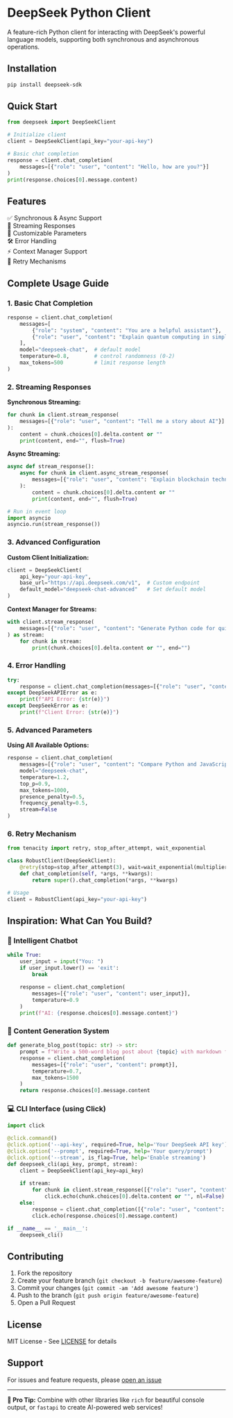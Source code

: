 # DeepSeek Python Client

A feature-rich Python client for interacting with DeepSeek's powerful language models, supporting both synchronous and asynchronous operations.

## Installation

```bash
pip install deepseek-sdk
```

## Quick Start

```python
from deepseek import DeepSeekClient

# Initialize client
client = DeepSeekClient(api_key="your-api-key")

# Basic chat completion
response = client.chat_completion(
    messages=[{"role": "user", "content": "Hello, how are you?"}]
)
print(response.choices[0].message.content)
```

## Features

✅ Synchronous & Async Support  
🚀 Streaming Responses  
🔧 Customizable Parameters  
🛠 Error Handling  
⚡️ Context Manager Support  
🔁 Retry Mechanisms  

## Complete Usage Guide

### 1. Basic Chat Completion

```python
response = client.chat_completion(
    messages=[
        {"role": "system", "content": "You are a helpful assistant"},
        {"role": "user", "content": "Explain quantum computing in simple terms"}
    ],
    model="deepseek-chat",  # default model
    temperature=0.8,        # control randomness (0-2)
    max_tokens=500          # limit response length
)
```

### 2. Streaming Responses

**Synchronous Streaming:**
```python
for chunk in client.stream_response(
    messages=[{"role": "user", "content": "Tell me a story about AI"}]
):
    content = chunk.choices[0].delta.content or ""
    print(content, end="", flush=True)
```

**Async Streaming:**
```python
async def stream_response():
    async for chunk in client.async_stream_response(
        messages=[{"role": "user", "content": "Explain blockchain technology"}]
    ):
        content = chunk.choices[0].delta.content or ""
        print(content, end="", flush=True)

# Run in event loop
import asyncio
asyncio.run(stream_response())
```

### 3. Advanced Configuration

**Custom Client Initialization:**
```python
client = DeepSeekClient(
    api_key="your-api-key",
    base_url="https://api.deepseek.com/v1",  # Custom endpoint
    default_model="deepseek-chat-advanced"   # Set default model
)
```

**Context Manager for Streams:**
```python
with client.stream_response(
    messages=[{"role": "user", "content": "Generate Python code for quicksort"}]
) as stream:
    for chunk in stream:
        print(chunk.choices[0].delta.content or "", end="")
```

### 4. Error Handling

```python
try:
    response = client.chat_completion(messages=[{"role": "user", "content": "Hello"}])
except DeepSeekAPIError as e:
    print(f"API Error: {str(e)}")
except DeepSeekError as e:
    print(f"Client Error: {str(e)}")
```

### 5. Advanced Parameters

**Using All Available Options:**
```python
response = client.chat_completion(
    messages=[{"role": "user", "content": "Compare Python and JavaScript"}],
    model="deepseek-chat",
    temperature=1.2,
    top_p=0.9,
    max_tokens=1000,
    presence_penalty=0.5,
    frequency_penalty=0.5,
    stream=False
)
```

### 6. Retry Mechanism

```python
from tenacity import retry, stop_after_attempt, wait_exponential

class RobustClient(DeepSeekClient):
    @retry(stop=stop_after_attempt(3), wait=wait_exponential(multiplier=1, min=4, max=10))
    def chat_completion(self, *args, **kwargs):
        return super().chat_completion(*args, **kwargs)

# Usage
client = RobustClient(api_key="your-api-key")
```

## Inspiration: What Can You Build?

### 🤖 Intelligent Chatbot
```python
while True:
    user_input = input("You: ")
    if user_input.lower() == 'exit':
        break
        
    response = client.chat_completion(
        messages=[{"role": "user", "content": user_input}],
        temperature=0.9
    )
    print(f"AI: {response.choices[0].message.content}")
```

### 📝 Content Generation System
```python
def generate_blog_post(topic: str) -> str:
    prompt = f"Write a 500-word blog post about {topic} with markdown formatting:"
    response = client.chat_completion(
        messages=[{"role": "user", "content": prompt}],
        temperature=0.7,
        max_tokens=1500
    )
    return response.choices[0].message.content
```

### 💻 CLI Interface (using Click)
```python
import click

@click.command()
@click.option('--api-key', required=True, help='Your DeepSeek API key')
@click.option('--prompt', required=True, help='Your query/prompt')
@click.option('--stream', is_flag=True, help='Enable streaming')
def deepseek_cli(api_key, prompt, stream):
    client = DeepSeekClient(api_key=api_key)
    
    if stream:
        for chunk in client.stream_response([{"role": "user", "content": prompt}]):
            click.echo(chunk.choices[0].delta.content or "", nl=False)
    else:
        response = client.chat_completion([{"role": "user", "content": prompt}])
        click.echo(response.choices[0].message.content)

if __name__ == '__main__':
    deepseek_cli()
```

## Contributing

1. Fork the repository
2. Create your feature branch (`git checkout -b feature/awesome-feature`)
3. Commit your changes (`git commit -am 'Add awesome feature'`)
4. Push to the branch (`git push origin feature/awesome-feature`)
5. Open a Pull Request

## License

MIT License - See [LICENSE](LICENSE) for details

## Support

For issues and feature requests, please [open an issue](https://github.com/yourusername/deepseek-python/issues)

---

**🚀 Pro Tip:** Combine with other libraries like `rich` for beautiful console output, or `fastapi` to create AI-powered web services!